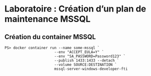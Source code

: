 # Laboratoire : Création d’un plan de maintenance MSSQL

## Création du container MSSQL

```
PS> docker container run --name some-mssql `
                       --env "ACCEPT_EULA=Y" `
                       --env "SA_PASSWORD=Password123" `
                       --publish 1433:1433 --detach `
                       --volume SOURCE:DESTINATION `
                       mssql-server-windows-developer-fti
```

